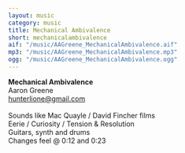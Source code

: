 ```yaml
---
layout: music
category: music
title: Mechanical Ambivalence
short: mechanicalambivalence
aif: "/music/AAGreene_MechanicalAmbivalence.aif"
mp3: "/music/AAGreene_MechanicalAmbivalence.mp3"
ogg: "/music/AAGreene_MechanicalAmbivalence.ogg"
---
```


<b>Mechanical Ambivalence</b><br />
Aaron Greene<br />
<span class="text"><a href="mailto:hunterlione@gmail.com">hunterlione@gmail.com</a></span><br />
<br />
Sounds like Mac Quayle / David Fincher films<br />
Eerie / Curiosity / Tension & Resolution<br />
Guitars, synth and drums<br />
Changes feel @ 0:12 and 0:23